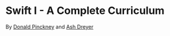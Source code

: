 # Swift I - A Complete Curriculum

By [Donald Pinckney](https://github.com/donald-pinckney) and [Ash Dreyer](https://github.com/dreyershelby) 
